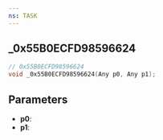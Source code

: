 ```yaml
---
ns: TASK
---
```

## _0x55B0ECFD98596624

```c
// 0x55B0ECFD98596624
void _0x55B0ECFD98596624(Any p0, Any p1);
```

## Parameters
* **p0**:
* **p1**:

